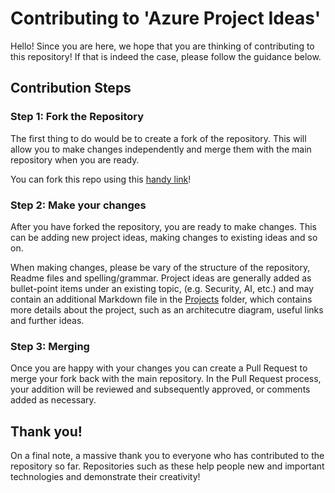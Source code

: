 # Contributing to 'Azure Project Ideas' 

Hello! Since you are here, we hope that you are thinking of contributing to this repository! If that is indeed the case, please follow the guidance below. 

## Contribution Steps

### Step 1: Fork the Repository 
The first thing to do would be to create a fork of the repository. This will allow you to make changes independently and merge them with the main repository when you are ready.   
  
You can fork this repo using this [handy link](https://github.com/shantnus/azure-project-ideas/fork)!

### Step 2: Make your changes
After you have forked the repository, you are ready to make changes. This can be adding new project ideas, making changes to existing ideas and so on.  
  
When making changes, please be vary of the structure of the repository, Readme files and spelling/grammar. Project ideas are generally added as bullet-point items under an existing topic, (e.g. Security, AI, etc.) and may contain an additional Markdown file in the [Projects](Projects) folder, which contains more details about the project, such as an architecutre diagram, useful links and further ideas.  
  
### Step 3: Merging 
Once you are happy with your changes you can create a Pull Request to merge your fork back with the main repository. In the Pull Request process, your addition will be reviewed and subsequently approved, or  comments added as necessary. 

## Thank you! 
On a final note, a massive thank you to everyone who has contributed to the repository so far. Repositories such as these help people new and important technologies and demonstrate their creativity! 